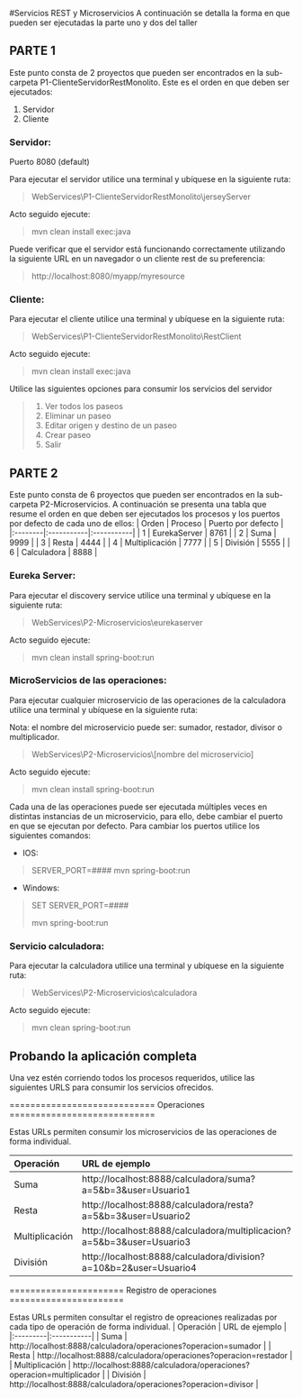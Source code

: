 #Servicios REST y Microservicios
A continuación se detalla la forma en que pueden ser ejecutadas la parte uno y dos del taller

## PARTE 1
Este punto consta de 2 proyectos que pueden ser encontrados en la sub-carpeta P1-ClienteServidorRestMonolito. Este es el orden en que deben ser ejecutados: 
1. Servidor
2. Cliente

### Servidor: 
Puerto 8080 (default)

Para ejecutar el servidor utilice una terminal y ubíquese en la siguiente ruta: 
> WebServices\P1-ClienteServidorRestMonolito\jerseyServer  

Acto seguido ejecute:
> mvn clean install exec:java

Puede verificar que el servidor está funcionando correctamente utilizando la siguiente URL en un navegador o un cliente rest de su preferencia:
> http://localhost:8080/myapp/myresource

### Cliente:
Para ejecutar el cliente utilice una terminal y ubíquese en la siguiente ruta: 
> WebServices\P1-ClienteServidorRestMonolito\RestClient

Acto seguido ejecute:
> mvn clean install exec:java

Utilice las siguientes opciones para consumir los servicios del servidor
> 1. Ver todos los paseos
> 2. Eliminar un paseo 
> 3. Editar origen y destino de un paseo
> 4. Crear paseo
> 5. Salir
> 

## PARTE 2
Este punto consta de 6 proyectos que pueden ser encontrados en la sub-carpeta P2-Microservicios.
A continuación se presenta una tabla que resume el orden en que deben ser ejecutados los procesos y los puertos por defecto de cada uno de ellos:
| Orden | Proceso | Puerto por defecto |
|:--------|:-----------|:-----------|
| 1 | EurekaServer | 8761 |
| 2 | Suma | 9999 |
| 3 | Resta | 4444 |
| 4 | Multiplicación | 7777 |
| 5 | División | 5555 |
| 6 | Calculadora | 8888 |

### Eureka Server:
Para ejecutar el discovery service utilice una terminal y ubíquese en la siguiente ruta: 
> WebServices\P2-Microservicios\eurekaserver

Acto seguido ejecute:
> mvn clean install spring-boot:run

### MicroServicios de las operaciones:
Para ejecutar cualquier microservicio de las operaciones de la calculadora utilice una terminal y ubíquese en la siguiente ruta: 

Nota: el nombre del microservicio puede ser: sumador, restador, divisor o multiplicador.
> WebServices\P2-Microservicios\\[nombre del microservicio]

Acto seguido ejecute:
> mvn clean install spring-boot:run

Cada una de las operaciones puede ser ejecutada múltiples veces en distintas instancias de un microservicio, para ello, debe cambiar el puerto en que se ejecutan por defecto.
Para cambiar los puertos utilice los siguientes comandos:

* IOS: 
> SERVER_PORT=#### mvn spring-boot:run

* Windows:
> SET SERVER_PORT=####
> 
> mvn spring-boot:run

### Servicio calculadora:
Para ejecutar la calculadora utilice una terminal y ubíquese en la siguiente ruta: 
> WebServices\P2-Microservicios\calculadora

Acto seguido ejecute:
> mvn clean spring-boot:run


## Probando la aplicación completa 
Una vez estén corriendo todos los procesos requeridos, utilice las siguientes URLS para consumir los servicios ofrecidos.

============================ Operaciones ============================

Estas URLs permiten consumir los microservicios de las operaciones de forma individual.

| Operación | URL de ejemplo |
|:---------|:-----------|
| Suma | http://localhost:8888/calculadora/suma?a=5&b=3&user=Usuario1 |
| Resta | http://localhost:8888/calculadora/resta?a=5&b=3&user=Usuario2 |
| Multiplicación | http://localhost:8888/calculadora/multiplicacion?a=5&b=3&user=Usuario3 |
| División | http://localhost:8888/calculadora/division?a=10&b=2&user=Usuario4 |



====================== Registro de operaciones ====================== 

Estas URLs permiten consultar el registro de opreaciones realizadas por cada tipo de operación de forma individual.
| Operación | URL de ejemplo |
|:---------|:-----------|
| Suma | http://localhost:8888/calculadora/operaciones?operacion=sumador |
| Resta | http://localhost:8888/calculadora/operaciones?operacion=restador |
| Multiplicación | http://localhost:8888/calculadora/operaciones?operacion=multiplicador |
| División | http://localhost:8888/calculadora/operaciones?operacion=divisor |



